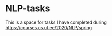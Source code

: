 # NLP-tasks
This is a space for tasks I have completed during https://courses.cs.ut.ee/2020/NLP/spring
